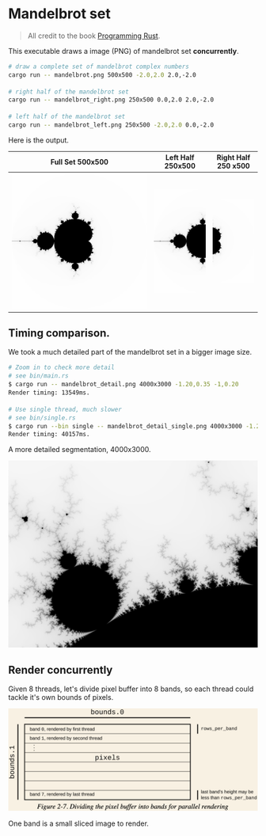 # Mandelbrot set

> All credit to the book [Programming Rust](https://www.oreilly.com/library/view/programming-rust-2nd/9781492052586/).

This executable draws a image (PNG) of mandelbrot set **concurrently**.

```bash
# draw a complete set of mandelbrot complex numbers
cargo run -- mandelbrot.png 500x500 -2.0,2.0 2.0,-2.0

# right half of the mandelbrot set
cargo run -- mandelbrot_right.png 250x500 0.0,2.0 2.0,-2.0

# left half of the mandelbrot set
cargo run -- mandelbrot_left.png 250x500 -2.0,2.0 0.0,-2.0
```

Here is the output.

| Full Set 500x500              | Left Half 250x500                   | Right Half 250 x500                  |
| ----------------------------- | ----------------------------------- | ------------------------------------ |
| ![full set](./mandelbrot.png) | ![left half](./mandelbrot_left.png) | ![right set](./mandelbrot_right.png) |

## Timing comparison.

We took a much detailed part of the mandelbrot set in a bigger image size.

```bash
# Zoom in to check more detail
# see bin/main.rs
$ cargo run -- mandelbrot_detail.png 4000x3000 -1.20,0.35 -1,0.20
Render timing: 13549ms.

# Use single thread, much slower
# see bin/single.rs
$ cargo run --bin single -- mandelbrot_detail_single.png 4000x3000 -1.20,0.35 -1,0.20
Render timing: 40157ms.
```

A more detailed segmentation, 4000x3000.

![](./mandelbrot_detail.png)

## Render concurrently

Given 8 threads, let's divide pixel buffer into 8 bands, so each thread could tackle it's own bounds of pixels.

![](./concurrency.png)

One band is a small sliced image to render.
